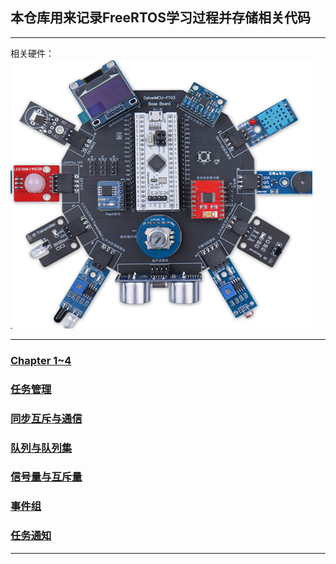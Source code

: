 ## 本仓库用来记录FreeRTOS学习过程并存储相关代码
---
相关硬件：    
![DShanMCU-F103开发板](./doc/fig/01_dshanmuc-f103.png)


---
###  [Chapter 1~4](./doc/Chapter1-4.md)
###  [任务管理](./doc/Chapter5.md)  
###  [同步互斥与通信](./doc/Chapter6.md)
###  [队列与队列集](./doc/Chapter8.md)
###  [信号量与互斥量](./doc/Chapter9.md)
###  [事件组](./doc/Chapter10.md)
###  [任务通知](./doc/Chapter11.md)
---
